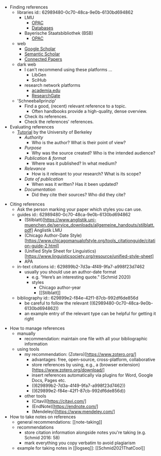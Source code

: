 - Finding references
    - libraries
        id:: 62989480-0c70-48ca-9e0b-6130bd694862
        - LMU
            - [OPAC](https://www.ub.uni-muenchen.de/suchen/online-katalog/index.html)
            - [Databases](https://www.ub.uni-muenchen.de/suchen/datenbanken/index.html)
        - Bayerische Staatsbibliothek (BSB)
            - [OPAC](https://opacplus.bsb-muenchen.de/metaopac/start.do)
    - web
        - [Google Scholar](https://scholar.google.com/)
        - [Semantic Scholar](https://www.semanticscholar.org/me/research)
        - [Connected Papers](https://www.connectedpapers.com/)
    - dark web
        - I can't recommend using these platforms ...
            - LibGen
            - SciHub
        - research network platforms
            - [academia.edu](https://www.academia.edu/)
            - [ResearchGate](https://www.researchgate.net/)
    - 'Schneeballprinzip'
        - Find a good, (recent) relevant reference to a topic.
            - Often handbooks provide a high-quality, dense overview.
        - Check its references.
        - Check the references' references.
- Evaluating references
    - [Tutorial](http://www.lib.berkeley.edu/TeachingLib/Guides/Internet/FindInfo.html) by the University of Berkeley
        - *Authority*
            - Who is the author? What is their point of view?
        - *Purpose*
            - Why was the source created? Who is the intended audience?
        - *Publication & format*
            - Where was it published? In what medium?
        - *Relevance*
            - How is it relevant to your research? What is its scope?
        - *Date of publication*
            - When was it written? Has it been updated?
        - *Documentation*
            - Did they cite their sources? Who did they cite?
* Citing references
    - Ask the person marking your paper which styles you can use.
    - guides
    id:: 62989480-0c70-48ca-9e0b-6130bd694862
        - (Stilblatt)[https://www.anglistik.uni-muenchen.de/service_downloads/allgemeine_handouts/stilblatt.pdf] Anglistik LMU
        - (Chicago Author-Date Style)[https://www.chicagomanualofstyle.org/tools_citationguide/citation-guide-2.html]
        - (Unified Style Sheet for Linguistics)[https://www.linguisticsociety.org/resource/unified-style-sheet]
        - APA
    - in-text citations
    id:: 629899b2-7d3a-4f49-9fa7-a998f23d7462
        - usually you should use an author-date format
            - e.g. “Here’s an interesting quote.” (Schmid 2020)
            - styles
                - Chicago author-year
                - [[Stilblatt]]
    - bibliography
        id:: 629899e2-f84e-42f1-87cb-992df6de856d
        - be careful to follow the relevant ((62989480-0c70-48ca-9e0b-6130bd694862))
        - an example entry of the relevant type can be helpful for getting it right
- How to manage references
    - manually
        - recommendation: maintain one file with all your bibliographic information
    - using tools
        - my recommendation: (Zotero)[https://www.zotero.org/]
            - advantages: free, open-source, cross-platform, collaborative
            - store references by using, e.g., a (browser extension)[https://www.zotero.org/download/]
            - insert  references automatically via plugins for Word, Google Docs, Pages etc.
            - ((629899b2-7d3a-4f49-9fa7-a998f23d7462))
            - ((629899e2-f84e-42f1-87cb-992df6de856d))
        - other tools
            - (Citavi)[https://citavi.com/]
            - (EndNote)[https://endnote.com/]
            - (Mendeley)[https://www.mendeley.com/]
- How to take notes on references
    - general recommendations: [[note-taking]]
    - recommendations
        - store citation information alongside notes you're taking (e.g. Schmid 2016: 58)
        - mark everything you copy verbatim to avoid plagiarism
    - example for taking notes in [[logseq]]: [[Schmid2021ThatCool]]

